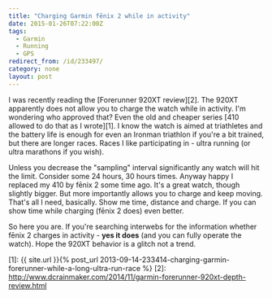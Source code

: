 ```yaml
---
title: "Charging Garmin fēnix 2 while in activity"
date: 2015-01-26T07:22:00Z
tags:
  - Garmin
  - Running
  - GPS
redirect_from: /id/233497/
category: none
layout: post
---
```

I was recently reading the [Forerunner 920XT review][2]. The 920XT apparently does not allow you to charge the watch while in activity. I'm wondering who approved that? Even the old and cheaper series [410 allowed to do that as I wrote][1]. I know the watch is aimed at triathletes and the battery life is enough for even an Ironman triathlon if you're a bit trained, but there are longer races. Races I like participating in - ultra running (or ultra marathons if you wish). 

<!-- excerpt -->

Unless you decrease the "sampling" interval significantly any watch will hit the limit. Consider some 24 hours, 30 hours times. Anyway happy I replaced my 410 by fēnix 2 some time ago. It's a great watch, though slightly bigger. But more importantly allows you to charge and keep moving. That's all I need, basically. Show me time, distance and charge. If you can show time while charging (fēnix 2 does) even better.

So here you are. If you're searching interwebs for the information whether fēnix 2 charges in activity - **yes it does** (and you can fully operate the watch). Hope the 920XT behavior is a glitch not a trend.    

[1]: {{ site.url }}{% post_url 2013-09-14-233414-charging-garmin-forerunner-while-a-long-ultra-run-race %}
[2]: http://www.dcrainmaker.com/2014/11/garmin-forerunner-920xt-depth-review.html
